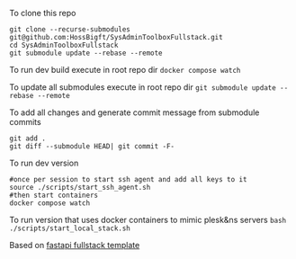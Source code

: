 To clone this repo
```
git clone --recurse-submodules git@github.com:HossBigft/SysAdminToolboxFullstack.git
cd SysAdminToolboxFullstack
git submodule update --rebase --remote
```

To run dev build execute in root repo dir
`docker compose watch`

To update all submodules execute in root repo dir
`git submodule update --rebase --remote`

To add all changes and generate commit message from submodule commits
```
git add .
git diff --submodule HEAD| git commit -F-
```

To run dev version
```
#once per session to start ssh agent and add all keys to it
source ./scripts/start_ssh_agent.sh
#then start containers
docker compose watch
```

To run version that uses docker containers to mimic plesk&ns servers
`bash ./scripts/start_local_stack.sh`

Based on [fastapi fullstack template](https://github.com/fastapi/full-stack-fastapi-template)
